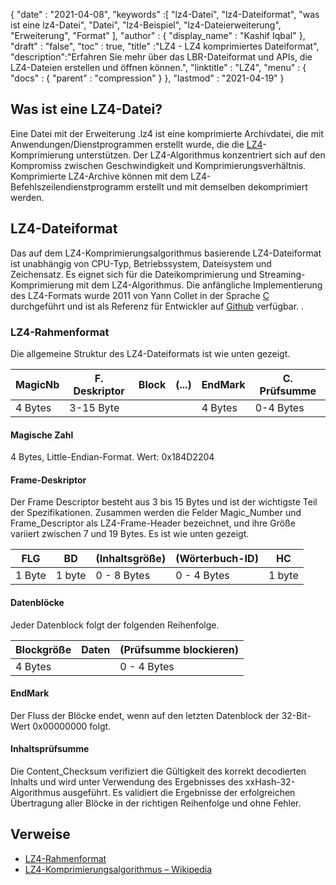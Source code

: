 {
  "date" : "2021-04-08",
  "keywords" :[ "lz4-Datei", "lz4-Dateiformat", "was ist eine lz4-Datei", "Datei", "lz4-Beispiel", "lz4-Dateierweiterung", "Erweiterung", "Format" ],
  "author" : {
    "display_name" : "Kashif Iqbal"
},
  "draft" : "false",
  "toc" : true,
  "title" :"LZ4 - LZ4 komprimiertes Dateiformat",
  "description":"Erfahren Sie mehr über das LBR-Dateiformat und APIs, die LZ4-Dateien erstellen und öffnen können.",
  "linktitle" : "LZ4",
  "menu" : {
    "docs" : {
      "parent" : "compression"
}
},
  "lastmod" : "2021-04-19"
}

## Was ist eine LZ4-Datei?

Eine Datei mit der Erweiterung .lz4 ist eine komprimierte Archivdatei, die mit Anwendungen/Dienstprogrammen erstellt wurde, die die [LZ4](https://en.wikipedia.org/wiki/LZ4_(compression_algorithm))-Komprimierung unterstützen. Der LZ4-Algorithmus konzentriert sich auf den Kompromiss zwischen Geschwindigkeit und Komprimierungsverhältnis. Komprimierte LZ4-Archive können mit dem LZ4-Befehlszeilendienstprogramm erstellt und mit demselben dekomprimiert werden.

## LZ4-Dateiformat

Das auf dem LZ4-Komprimierungsalgorithmus basierende LZ4-Dateiformat ist unabhängig von CPU-Typ, Betriebssystem, Dateisystem und Zeichensatz. Es eignet sich für die Dateikomprimierung und Streaming-Komprimierung mit dem LZ4-Algorithmus. Die anfängliche Implementierung des LZ4-Formats wurde 2011 von Yann Collet in der Sprache [C](/de/programming/c/) durchgeführt und ist als Referenz für Entwickler auf [Github](https://github.com/lz4/lz4) verfügbar. .

### LZ4-Rahmenformat

Die allgemeine Struktur des LZ4-Dateiformats ist wie unten gezeigt.

|MagicNb|F. Deskriptor| Block|(...)|EndMark |C. Prüfsumme|
---|---|---|---|---|---|
|4 Bytes| 3-15 Byte||| 4 Bytes| 0-4 Bytes|

#### Magische Zahl

4 Bytes, Little-Endian-Format. Wert: 0x184D2204

#### Frame-Deskriptor

Der Frame Descriptor besteht aus 3 bis 15 Bytes und ist der wichtigste Teil der Spezifikationen. Zusammen werden die Felder Magic_Number und Frame_Descriptor als LZ4-Frame-Header bezeichnet, und ihre Größe variiert zwischen 7 und 19 Bytes. Es ist wie unten gezeigt.

|FLG| BD| (Inhaltsgröße)| (Wörterbuch-ID)| HC|
---|---|---|---|---|
|1 Byte| 1 byte| 0 - 8 Bytes| 0 - 4 Bytes| 1 byte|

#### Datenblöcke

Jeder Datenblock folgt der folgenden Reihenfolge.

|Blockgröße| Daten| (Prüfsumme blockieren)|
---|---|---|
|4 Bytes| |0 - 4 Bytes|

#### EndMark

Der Fluss der Blöcke endet, wenn auf den letzten Datenblock der 32-Bit-Wert 0x00000000 folgt.

#### Inhaltsprüfsumme

Die Content_Checksum verifiziert die Gültigkeit des korrekt decodierten Inhalts und wird unter Verwendung des Ergebnisses des xxHash-32-Algorithmus ausgeführt. Es validiert die Ergebnisse der erfolgreichen Übertragung aller Blöcke in der richtigen Reihenfolge und ohne Fehler.

## Verweise

* [LZ4-Rahmenformat](https://github.com/lz4/lz4/blob/dev/doc/lz4_Frame_format.md)
* [LZ4-Komprimierungsalgorithmus – Wikipedia](https://en.wikipedia.org/wiki/LZ4_(compression_algorithm))

